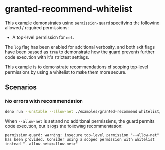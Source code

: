 # granted-recommend-whitelist

This example demonstrates using `permission-guard` specifying the following allowed / required permissions:

- A top-level permission for `net`.

The `log` flag has been enabled for additional verbosity, and both exit flags have been passed as `true` to demonstrate how the guard prevents further code execution with it's strictest settings.

This example is to demonstrate recommendations of scoping top-level permissions by using a whitelist to make them more secure.

## Scenarios

### No errors with recommendation

```bash
deno run --unstable --allow-net ./examples/granted-recommend-whitelist/index.ts
```

When `--allow-net` is set and no additional permissions, the guard permits code execution, but it logs the following recommendation:

```console
permission-guard: warning: insecure top-level permission "--allow-net" has been provided. Consider using a scoped permission with whitelist instead "--allow-net=<allow-net>"
```
